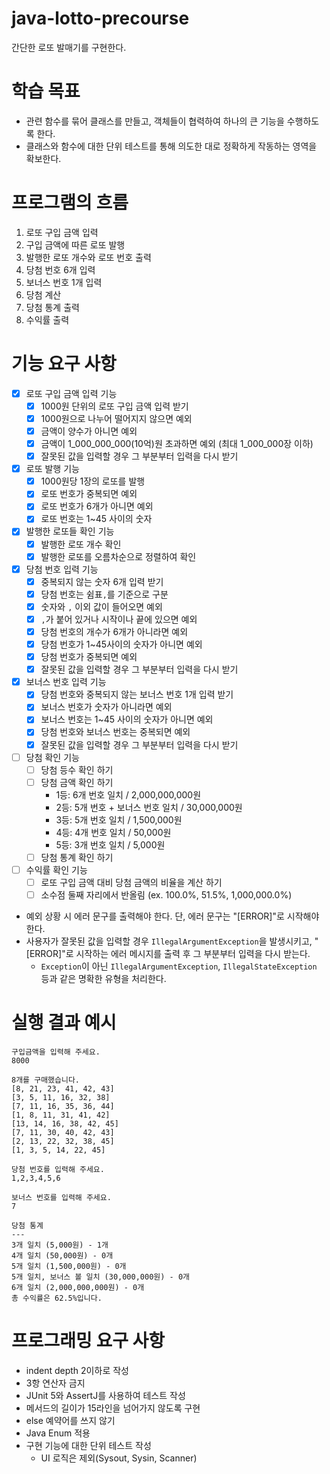 # java-lotto-precourse

간단한 로또 발매기를 구현한다.

# 학습 목표

- 관련 함수를 묶어 클래스를 만들고, 객체들이 협력하여 하나의 큰 기능을 수행하도록 한다.
- 클래스와 함수에 대한 단위 테스트를 통해 의도한 대로 정확하게 작동하는 영역을 확보한다.

# 프로그램의 흐름

1. 로또 구입 금액 입력
2. 구입 금액에 따른 로또 발행
3. 발행한 로또 개수와 로또 번호 출력
4. 당첨 번호 6개 입력
5. 보너스 번호 1개 입력
6. 당첨 계산
7. 당첨 통계 출력
8. 수익률 출력

# 기능 요구 사항

- [X] 로또 구입 금액 입력 기능
    - [X] 1000원 단위의 로또 구입 금액 입력 받기
    - [X] 1000원으로 나누어 떨어지지 않으면 예외
    - [X] 금액이 양수가 아니면 예외
    - [X] 금액이 1_000_000_000(10억)원 초과하면 예외 (최대 1_000_000장 이하)
    - [X] 잘못된 값을 입력할 경우 그 부분부터 입력을 다시 받기
- [X] 로또 발행 기능
    -  [X] 1000원당 1장의 로또를 발행
    -  [X] 로또 번호가 중복되면 예외
    -  [X] 로또 번호가 6개가 아니면 예외
    -  [X] 로또 번호는 1~45 사이의 숫자
- [X] 발행한 로또들 확인 기능
    - [X] 발행한 로또 개수 확인
    - [X] 발행한 로또를 오름차순으로 정렬하여 확인
- [X] 당첨 번호 입력 기능
    - [X] 중복되지 않는 숫자 6개 입력 받기
    - [X] 당첨 번호는 쉼표`,`를 기준으로 구분
    - [X] 숫자와 `,` 이외 값이 들어오면 예외
    - [X] `,`가 붙어 있거나 시작이나 끝에 있으면 예외
    - [X] 당첨 번호의 개수가 6개가 아니라면 예외
    - [X] 당첨 번호가 1~45사이의 숫자가 아니면 예외
    - [X] 당첨 번호가 중복되면 예외
    - [X] 잘못된 값을 입력할 경우 그 부분부터 입력을 다시 받기
- [X] 보너스 번호 입력 기능
    - [X] 당첨 번호와 중복되지 않는 보너스 번호 1개 입력 받기
    - [X] 보너스 번호가 숫자가 아니라면 예외
    - [X] 보너스 번호는 1~45 사이의 숫자가 아니면 예외
    - [X] 당첨 번호와 보너스 번호는 중복되면 예외
    - [X] 잘못된 값을 입력할 경우 그 부분부터 입력을 다시 받기
- [ ] 당첨 확인 기능
    -  [ ] 당첨 등수 확인 하기
    -  [ ] 당첨 금액 확인 하기
        - 1등: 6개 번호 일치 / 2,000,000,000원
        - 2등: 5개 번호 + 보너스 번호 일치 / 30,000,000원
        - 3등: 5개 번호 일치 / 1,500,000원
        - 4등: 4개 번호 일치 / 50,000원
        - 5등: 3개 번호 일치 / 5,000원
    - [ ] 당첨 통계 확인 하기
- [ ] 수익률 확인 기능
    - [ ] 로또 구입 금액 대비 당첨 금액의 비율을 계산 하기
    - [ ] 소수점 둘째 자리에서 반올림 (ex. 100.0%, 51.5%, 1,000,000.0%)

- 예외 상황 시 에러 문구를 출력해야 한다. 단, 에러 문구는 "[ERROR]"로 시작해야 한다.
- 사용자가 잘못된 값을 입력할 경우 `IllegalArgumentException`을 발생시키고, "[ERROR]"로 시작하는 에러 메시지를 출력 후 그 부분부터 입력을 다시 받는다.
    - `Exception`이 아닌 `IllegalArgumentException`, `IllegalStateException` 등과 같은 명확한 유형을 처리한다.

# 실행 결과 예시

```text
구입금액을 입력해 주세요.
8000

8개를 구매했습니다.
[8, 21, 23, 41, 42, 43] 
[3, 5, 11, 16, 32, 38] 
[7, 11, 16, 35, 36, 44] 
[1, 8, 11, 31, 41, 42] 
[13, 14, 16, 38, 42, 45] 
[7, 11, 30, 40, 42, 43] 
[2, 13, 22, 32, 38, 45] 
[1, 3, 5, 14, 22, 45]

당첨 번호를 입력해 주세요.
1,2,3,4,5,6

보너스 번호를 입력해 주세요.
7

당첨 통계
---
3개 일치 (5,000원) - 1개
4개 일치 (50,000원) - 0개
5개 일치 (1,500,000원) - 0개
5개 일치, 보너스 볼 일치 (30,000,000원) - 0개
6개 일치 (2,000,000,000원) - 0개
총 수익률은 62.5%입니다.
```

# 프로그래밍 요구 사항

- indent depth 2이하로 작성
- 3항 연산자 금지
- JUnit 5와 AssertJ를 사용하여 테스트 작성
- 메서드의 길이가 15라인을 넘어가지 않도록 구현
- else 예약어를 쓰지 않기
- Java Enum 적용
- 구현 기능에 대한 단위 테스트 작성
    - UI 로직은 제외(Sysout, Sysin, Scanner)